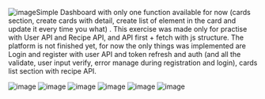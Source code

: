 ![image](https://github.com/user-attachments/assets/39434e89-6ba0-4c36-b6e1-e1bb8b3b8cac)Simple Dashboard with only one function available for now (cards section, create cards with detail, create list of element in the card and update it every time you what) . This exercise was made only for practise with User API and Recipe API, and API first + fetch with js structure.
The platform is not finished yet, for now the only things was implemented are Login and register with user API and token refresh and auth (and all the validate, user input verify, error manage during registration and login), cards list section with recipe API.

![image](https://github.com/user-attachments/assets/96933b1d-b4cc-40e0-b882-7aea66cf8906)
![image](https://github.com/user-attachments/assets/b05c8a1a-afd1-49c6-b1cf-859560762f89)
![image](https://github.com/user-attachments/assets/d14ff7ec-15c2-429a-8451-99a50131fb38)
![image](https://github.com/user-attachments/assets/6d97f7bb-7359-4b9f-9898-5824d90d00be)
![image](https://github.com/user-attachments/assets/6a7df01a-2acf-413c-a591-1e395bd8de2d)
![image](https://github.com/user-attachments/assets/db8ae8bb-6568-4919-9261-dd6296390963)



